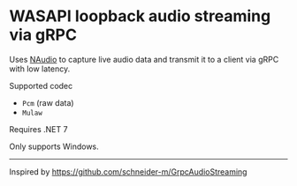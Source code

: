 # WASAPI loopback audio streaming via gRPC

Uses [NAudio](https://github.com/naudio/NAudio) to capture live audio data and transmit it to a client via gRPC with low latency.

Supported codec
- `Pcm` (raw data)
- `Mulaw`

Requires .NET 7

Only supports Windows.

------

Inspired by https://github.com/schneider-m/GrpcAudioStreaming
